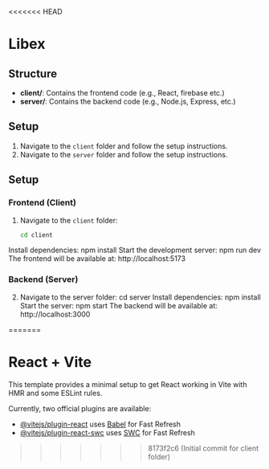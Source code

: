 <<<<<<< HEAD
# Libex

## Structure
- **client/**: Contains the frontend code (e.g., React, firebase etc.)
- **server/**: Contains the backend code (e.g., Node.js, Express, etc.)

## Setup
1. Navigate to the `client` folder and follow the setup instructions.
2. Navigate to the `server` folder and follow the setup instructions.

## Setup

### Frontend (Client)
1. Navigate to the `client` folder:
   ```bash
   cd client
Install dependencies:
npm install
Start the development server:
npm run dev
The frontend will be available at:
http://localhost:5173

### Backend (Server)
2. Navigate to the server folder:
cd server
Install dependencies:
npm install
Start the server:
npm start
The backend will be available at:
http://localhost:3000

=======
# React + Vite

This template provides a minimal setup to get React working in Vite with HMR and some ESLint rules.

Currently, two official plugins are available:

- [@vitejs/plugin-react](https://github.com/vitejs/vite-plugin-react/blob/main/packages/plugin-react/README.md) uses [Babel](https://babeljs.io/) for Fast Refresh
- [@vitejs/plugin-react-swc](https://github.com/vitejs/vite-plugin-react-swc) uses [SWC](https://swc.rs/) for Fast Refresh
>>>>>>> 8173f2c6 (Initial commit for client folder)
